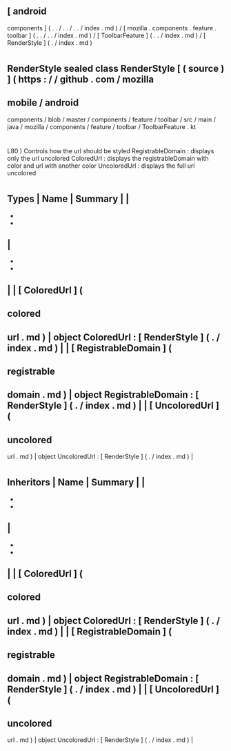 [
android
-
components
]
(
.
.
/
.
.
/
.
.
/
index
.
md
)
/
[
mozilla
.
components
.
feature
.
toolbar
]
(
.
.
/
.
.
/
index
.
md
)
/
[
ToolbarFeature
]
(
.
.
/
index
.
md
)
/
[
RenderStyle
]
(
.
/
index
.
md
)
#
RenderStyle
sealed
class
RenderStyle
[
(
source
)
]
(
https
:
/
/
github
.
com
/
mozilla
-
mobile
/
android
-
components
/
blob
/
master
/
components
/
feature
/
toolbar
/
src
/
main
/
java
/
mozilla
/
components
/
feature
/
toolbar
/
ToolbarFeature
.
kt
#
L80
)
Controls
how
the
url
should
be
styled
RegistrableDomain
:
displays
only
the
url
uncolored
ColoredUrl
:
displays
the
registrableDomain
with
color
and
url
with
another
color
UncoloredUrl
:
displays
the
full
url
uncolored
#
#
#
Types
|
Name
|
Summary
|
|
-
-
-
|
-
-
-
|
|
[
ColoredUrl
]
(
-
colored
-
url
.
md
)
|
object
ColoredUrl
:
[
RenderStyle
]
(
.
/
index
.
md
)
|
|
[
RegistrableDomain
]
(
-
registrable
-
domain
.
md
)
|
object
RegistrableDomain
:
[
RenderStyle
]
(
.
/
index
.
md
)
|
|
[
UncoloredUrl
]
(
-
uncolored
-
url
.
md
)
|
object
UncoloredUrl
:
[
RenderStyle
]
(
.
/
index
.
md
)
|
#
#
#
Inheritors
|
Name
|
Summary
|
|
-
-
-
|
-
-
-
|
|
[
ColoredUrl
]
(
-
colored
-
url
.
md
)
|
object
ColoredUrl
:
[
RenderStyle
]
(
.
/
index
.
md
)
|
|
[
RegistrableDomain
]
(
-
registrable
-
domain
.
md
)
|
object
RegistrableDomain
:
[
RenderStyle
]
(
.
/
index
.
md
)
|
|
[
UncoloredUrl
]
(
-
uncolored
-
url
.
md
)
|
object
UncoloredUrl
:
[
RenderStyle
]
(
.
/
index
.
md
)
|
